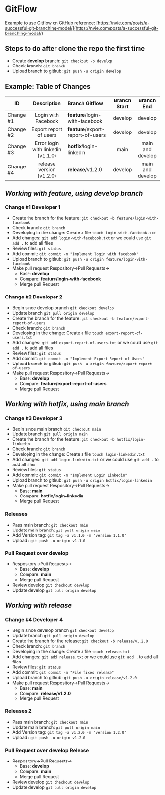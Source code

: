 # GitFlow

Example to use Gitflow on GitHub
reference: [https://nvie.com/posts/a-successful-git-branching-model/](https://nvie.com/posts/a-successful-git-branching-model/)

## Steps to do after clone the repo the first time

- Create **develop** branch: `git checkout -b develop`
- Check branch: `git branch`
- Upload branch to github: `git push -u origin develop`

## Example: Table of Changes

|     ID    |           Description              |      Branch Gitflow                | Branch Start | Branch End       |
|-----------|:----------------------------------:|:-----------------------------------|:------------:|:----------------:|
| Change #1 |Login with Facebook                 | **feature**/login-with-facebook    | develop      | develop          |
| Change #2 |Export report of users              | **feature**/export-report-of-users | develop      | develop          |
| Change #3 | Error login with linkedin (v1.1.0) | **hotfix**/login-linkedin          | main         | main and develop |
| Change #4 | release version (v1.2.0)           | **release**/v1.2.0                 | develop      | main and develop |

## *Working with **feature**, using develop branch*

### Change #1 Developer 1

- Create the branch for the feature: `git checkout -b feature/login-with-facebook`
- Check branch: `git branch`
- Developing in the change: Create a file  `touch login-with-facebook.txt`
- Add changes: `git add login-with-facebook.txt` or we could use `git add .` to add all files
- Review files: `git status`
- Add commit: `git commit -m "Implement login with facebook"`
- Upload branch to github: `git push -u origin feature/login-with-facebook`
- Make pull request Respository->Pull Requests->
  - Base: **develop**
  - Compare: **feature/login-with-facebook**
  - Merge pull Request

### Change #2 Developer 2

- Begin since develop branch `git checkout develop`
- Update branch `git pull origin develop`
- Create the branch for the feature: `git checkout -b feature/export-report-of-users`
- Check branch: `git branch`
- Developing in the change: Create a file  `touch export-report-of-users.txt`
- Add changes: `git add export-report-of-users.txt` or we could use `git add .` to add all files
- Review files: `git status`
- Add commit: `git commit -m "Implement Export Report of Users"`
- Upload branch to github: `git push -u origin feature/export-report-of-users`
- Make pull request Respository->Pull Requests->
  - Base: **develop**
  - Compare: **feature/export-report-of-users**
  - Merge pull Request

## *Working with **hotfix**, using main branch*

### Change #3 Developer 3

- Begin since main branch `git checkout main`
- Update branch `git pull origin main`
- Create the branch for the feature: `git checkout -b hotfix/login-linkedin`
- Check branch: `git branch`
- Developing in the change: Create a file  `touch login-linkedin.txt`
- Add changes: `git add login-linkedin.txt` or we could use `git add .` to add all files
- Review files: `git status`
- Add commit: `git commit -m "Implement Login Linkedin"`
- Upload branch to github: `git push -u origin hotfix/login-linkedin`
- Make pull request Respository->Pull Requests->
  - Base: **main**
  - Compare: **hotfix/login-linkedin**
  - Merge pull Request

### Releases

- Pass main branch: `git checkout main`
- Update main branch: `git pull origin main`
- Add Version tag: `git tag -a v1.1.0 -m "version 1.1.0"`
- Upload : `git push -u origin v1.1.0`

### Pull Request over develop

- Respository->Pull Requests->
  - Base: **develop**
  - Compare: **main**
  - Merge pull Request
- Review develop `git checkout develop`
- Update develop `git pull origin develop`

## *Working with **release***

### Change #4 Developer 4

- Begin since develop branch `git checkout develop`
- Update branch `git pull origin develop`
- Create the branch for the release: `git checkout -b release/v1.2.0`
- Check branch: `git branch`
- Developing in the change: Create a file  `touch release.txt`
- Add changes: `git add release.txt` or we could use `git add .` to add all files
- Review files: `git status`
- Add commit: `git commit -m "File fixes release"`
- Upload branch to github: `git push -u origin release/v1.2.0`
- Make pull request Respository->Pull Requests->
  - Base: **main**
  - Compare: **release/v1.2.0**
  - Merge pull Request

### Releases 2

- Pass main branch: `git checkout main`
- Update main branch: `git pull origin main`
- Add Version tag: `git tag -a v1.2.0 -m "version 1.2.0"`
- Upload : `git push -u origin v1.2.0`

### Pull Request over develop Release

- Respository->Pull Requests->
  - Base: **develop**
  - Compare: **main**
  - Merge pull Request
- Review develop `git checkout develop`
- Update develop `git pull origin develop`
